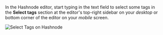 In the Hashnode editor, start typing in the text field to select some tags in the **Select tags** section at the editor's top-right sidebar on your _desktop_ or bottom corner of the editor on your _mobile_ screen.

![Select Tags on Hashnode](https://cdn.hashnode.com/res/hashnode/image/upload/v1614938810729/IPizZiDov.png?auto=compress)
